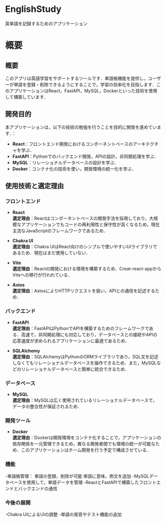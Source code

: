 # EnglishStudy
英単語を記録するためのアプリケーション

# 概要
## 概要
このアプリは英語学習をサポートするツールです．単語帳機能を提供し，ユーザーが単語を登録・削除できるようにすることで，学習の効率化を目指します．このアプリケーションはReact，FastAPI，MySQL，Dockerといった技術を使用して構築しています．

## 開発目的
本アプリケーションは，以下の技術の勉強を行うことを目的に開発を進めています．：

- **React**：フロントエンド開発におけるコンポーネントベースのアーキテクチャを学ぶ．
- **FastAPI**：Pythonでのバックエンド開発，APIの設計，非同期処理を学ぶ．
- **MySQL**：リレーショナルデータベースの設計を学ぶ．
- **Docker**：コンテナ化の技術を使い，開発環境の統一化を学ぶ．

## 使用技術と選定理由

### フロントエンド
- **React**  
  **選定理由**：Reactはコンポーネントベースの開発手法を採用しており，大規模なアプリケーションでもコードの再利用性と保守性が高くなるため，現在主流なJavaScriptのフレームワークであるため．

- **Chakra UI**  
  **選定理由**：Chakra UIはReact向けのシンプルで使いやすいUIライブラリであるため．現在はまだ使用していない．

- **Vite**  
  **選定理由**：Reactの開発における環境を構築するため．Creat-react-appからViteへの移行が行われている．
  
- **Axios**  
  **選定理由**：AxiosによりHTTPリクエストを扱い，APIとの通信を記述するため．
  
### バックエンド
- **FastAPI**  
  **選定理由**：FastAPIはPythonでAPIを構築するためのフレームワークである．高速で，非同期処理にも対応しており，データベースとの接続やAPIの応答速度が求められるアプリケーションに最適であるため．
  
- **SQLAlchemy**  
  **選定理由**：SQLAlchemyはPythonのORMライブラリであり，SQL文を記述しなくてもリレーショナルデータベースを操作できるため．また，MySQLなどのリレーショナルデータベースと簡単に統合できるため．

### データベース
- **MySQL**  
  **選定理由**：MySQLは広く使用されているリレーショナルデータベースで，データの整合性が保証されるため．

### 開発ツール
- **Docker**  
  **選定理由**：Dockerは開発環境をコンテナ化することで，アプリケーションの依存関係を一元管理できるため，異なる開発者間でも環境の統一が可能なため．このアプリケーションはチーム開発を行う予定で構成させている．


### 機能

-単語帳管理：
        単語の登録，削除が可能
        単語に意味，例文を追加
-MySQLデータベースを使用して，単語データを管理
-ReactとFastAPIで構築したフロントエンドとバックエンドの通信

### 今後の展開

-Chakra UIによるUIの調整
-単語の発音やテスト機能の追加
